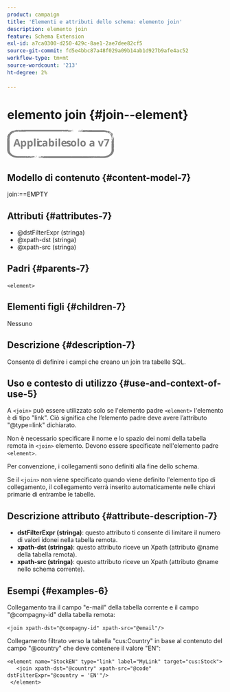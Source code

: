 ```yaml
---
product: campaign
title: 'Elementi e attributi dello schema: elemento join'
description: elemento join
feature: Schema Extension
exl-id: a7ca0300-d250-429c-8ae1-2ae7dee82cf5
source-git-commit: fd5e4bbc87a48f029a09b14ab1d927b9afe4ac52
workflow-type: tm+mt
source-wordcount: '213'
ht-degree: 2%

---
```


# elemento join {#join--element}

![](../../../assets/v7-only.svg)

## Modello di contenuto {#content-model-7}

join:==EMPTY

## Attributi {#attributes-7}

* @dstFilterExpr (stringa)
* @xpath-dst (stringa)
* @xpath-src (stringa)

## Padri {#parents-7}

`<element>`

## Elementi figli {#children-7}

Nessuno

## Descrizione {#description-7}

Consente di definire i campi che creano un join tra tabelle SQL.

## Uso e contesto di utilizzo {#use-and-context-of-use-5}

A `<join>`  può essere utilizzato solo se l&#39;elemento padre  `<element>`  l&#39;elemento è di tipo &quot;link&quot;. Ciò significa che l’elemento padre deve avere l’attributo &quot;@type=link&quot; dichiarato.

Non è necessario specificare il nome e lo spazio dei nomi della tabella remota in `<join>`  elemento. Devono essere specificate nell&#39;elemento padre  `<element>`.

Per convenzione, i collegamenti sono definiti alla fine dello schema.

Se il `<join>` non viene specificato quando viene definito l&#39;elemento tipo di collegamento, il collegamento verrà inserito automaticamente nelle chiavi primarie di entrambe le tabelle.

## Descrizione attributo {#attribute-description-7}

* **dstFilterExpr (stringa)**: questo attributo ti consente di limitare il numero di valori idonei nella tabella remota.
* **xpath-dst (stringa)**: questo attributo riceve un Xpath (attributo @name della tabella remota).
* **xpath-src (stringa)**: questo attributo riceve un Xpath (attributo @name nello schema corrente).

## Esempi {#examples-6}

Collegamento tra il campo &quot;e-mail&quot; della tabella corrente e il campo &quot;@compagny-id&quot; della tabella remota:

```
<join xpath-dst="@compagny-id" xpath-src="@email"/>
```

Collegamento filtrato verso la tabella &quot;cus:Country&quot; in base al contenuto del campo &quot;@country&quot; che deve contenere il valore &quot;EN&quot;:

```
<element name="StockEN" type="link" label="MyLink" target="cus:Stock">
   <join xpath-dst="@country" xpath-src="@code" dstFilterExpr="@country = 'EN'"/>
 </element>
```
